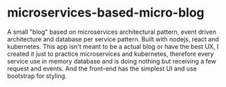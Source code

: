 # microservices-based-micro-blog

A small "blog" based on microservices architectural pattern, event driven architecture and database per service pattern. Built with nodejs, react and kubernetes.
This app isn't meant to be a actual blog or have the best UX, I created it just to practice microservices and kubernetes, therefore every service use in memory database 
and is doing nothing but receiving a few request and events. And the front-end has the simplest UI and use bootstrap for styling.
